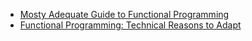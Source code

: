 * [Mosty Adequate Guide to Functional Programming](https://github.com/MostlyAdequate/mostly-adequate-guide)
* [Functional Programming: Technical Reasons to Adapt](https://www.youtube.com/watch?v=lg4tjc0Cf3c)
